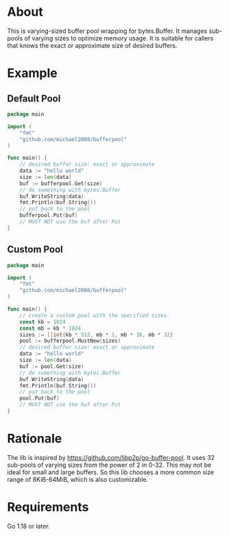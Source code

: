 # About
This is varying-sized buffer pool wrapping for bytes.Buffer.
It manages sub-pools of varying sizes to optimize memory usage.
It is suitable for callers that knows the exact or approximate size of desired buffers.

# Example

## Default Pool
```go
package main

import (
	"fmt"
	"github.com/michael2008/bufferpool"
)

func main() {
	// desired buffer size: exact or approximate
	data := "hello world"
	size := len(data)
	buf := bufferpool.Get(size)
	// do something with bytes.Buffer
	buf.WriteString(data)
	fmt.Println(buf.String())
	// put back to the pool
	bufferpool.Put(buf)
	// MUST NOT use the buf after Put
}
```

## Custom Pool
```go
package main

import (
	"fmt"
	"github.com/michael2008/bufferpool"
)

func main() {
	// create a custom pool with the specified sizes.
	const kb = 1024
	const mb = kb * 1024
	sizes := []int{kb * 512, mb * 1, mb * 16, mb * 32}
	pool := bufferpool.MustNew(sizes)
	// desired buffer size: exact or approximate
	data := "hello world"
	size := len(data)
	buf := pool.Get(size)
	// do something with bytes.Buffer
	buf.WriteString(data)
	fmt.Println(buf.String())
	// put back to the pool
	pool.Put(buf)
	// MUST NOT use the buf after Put
}
```

# Rationale
The lib is inspired by https://github.com/libp2p/go-buffer-pool. It uses 32 sub-pools of
varying sizes from the power of 2 in 0-32. This may not be ideal for small and large buffers.
So this lib chooses a more common size range of 8KiB-64MiB, which is also customizable.

# Requirements
Go 1.18 or later.
